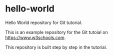 # hello-world
Hello World repository for Git tutorial.

This is an example repository for the Git tutoial on https://www.w3schools.com.

This repository is built step by step in the tutorial.
